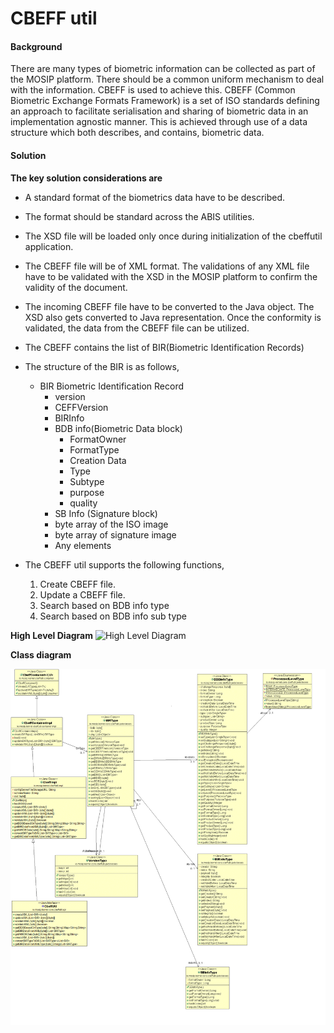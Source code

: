 # CBEFF util

#### Background

There are many types of biometric information can be collected as part of the MOSIP platform. There should be a common uniform mechanism to deal with the information. CBEFF is used to achieve this. CBEFF (Common Biometric Exchange Formats Framework) is a set of ISO standards defining an approach to facilitate serialisation and sharing of biometric data in an implementation agnostic manner. This is achieved through use of a data structure which both describes, and contains, biometric data.

#### Solution


**The key solution considerations are**


- A standard format of the biometrics data have to be described. 

- The format should be standard across the ABIS utilities. 

- The XSD file will be loaded  only once during initialization of the cbeffutil application.

- The CBEFF file will be of XML format. The validations of any XML file have to be validated with the XSD in the MOSIP platform to confirm the validity of the document. 

- The incoming CBEFF file have to be converted to the Java object. The XSD also gets converted to Java representation. Once the conformity is validated, the data from the CBEFF file can be utilized. 

- The CBEFF contains the list of BIR(Biometric Identification Records)

- The structure of the BIR is as follows, 

	- BIR Biometric Identification Record
		- version
		- CEFFVersion
		- BIRInfo
		- BDB info(Biometric Data block)
			- FormatOwner
			- FormatType
			- Creation Data
			- Type
			- Subtype
			- purpose
			- quality
		- SB Info (Signature block)
		- byte array of the ISO image
		- byte array of signature image
		- Any elements
 
- The CBEFF util supports the following functions, 
	1. Create CBEFF file. 
	2. Update a CBEFF file. 
	3. Search based on BDB info type
	4. Search based on BDB info sub type

**High Level Diagram**
![High Level Diagram](_images/kernel-cbeffutil.jpg)


**Class diagram**

![class Diagram](_images/kernel_cbeffutil_classdiagram.gif)


